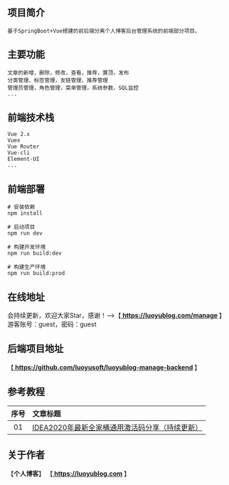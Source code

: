 ## 项目简介
```
基于SpringBoot+Vue搭建的前后端分离个人博客后台管理系统的前端部分项目。
```

## 主要功能
```
文章的新增，删除，修改，查看，推荐，置顶，发布
分类管理，标签管理，友链管理，推荐管理
管理员管理，角色管理，菜单管理，系统参数，SQL监控
...
```

## 前端技术栈
```
Vue 2.x
Vuex
Vue Router
Vue-cli
Element-UI
...
```

## 前端部署
```
# 安装依赖
npm install

# 启动项目
npm run dev

# 构建开发环境
npm run build:dev

# 构建生产环境
npm run build:prod
```

## 在线地址
会持续更新，欢迎大家Star，感谢！-->【<b><a href="https://luoyublog.com/manage"> https://luoyublog.com/manage </a></b>】<br/>
游客账号：guest，密码：guest

## 后端项目地址
【<b><a href="https://github.com/luoyusoft/luoyublog-manage-backend"> https://github.com/luoyusoft/luoyublog-manage-backend </a></b>】<br/>

## 参考教程
|序号|文章标题|
|:---:|:---|
|01|[IDEA2020年最新全家桶通用激活码分享（持续更新）](https://luoyublog.com/article/37)|

## 关于作者
【<b>个人博客</b>】    【<b><a href="https://luoyublog.com"> https://luoyublog.com </a></b>】<br/>
